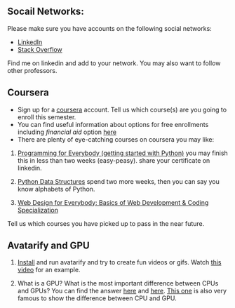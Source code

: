 ## Socail Networks:

Please make sure you have accounts on the following social networks:

- [LinkedIn](https://www.linkedin.com)
- [Stack Overflow](https://stackoverflow.com)

Find me on linkedin and add to your network. You may also want to follow other professors.

## Coursera

- Sign up for a [coursera](https://www.coursera.org) account. Tell us which course(s) are you going to enroll this semester.
- You can find useful information about options for free enrollments including _financial aid_ option [here](https://virgool.io/cheyab-blog/coursera-guide-for-iranians-s7aubrjoqedi)
- There are plenty of eye-catching courses on coursera you may like:
 1. [Programming for Everybody (getting started with Python)](https://www.coursera.org/learn/python?specialization=python)
you may finish this in less than two weeks (easy-peasy). share your certificate on linkedin. 

 2. [Python Data Structures](https://www.coursera.org/learn/python-data?specialization=python)
spend two more weeks, then you can say you know alphabets of Python.

 3. [Web Design for Everybody: Basics of Web Development & Coding Specialization](https://www.coursera.org/specializations/web-design)

 Tell us which courses you have picked up to pass in the near future.

## Avatarify and GPU

1. [Install](https://github.com/alievk/avatarify#install) and run avatarify and try to create fun videos or gifs. Watch [this video](https://www.aparat.com/v/jnMY2/%D9%88%DB%8C%D8%AF%DB%8C%D9%88_%D8%A7%DB%8C%D8%B1%D8%A7%D9%86_%D9%85%D9%86_%D9%87%D9%85%D8%A7%DB%8C%D9%88%D9%86_%D8%B4%D8%AC%D8%B1%DB%8C%D8%A7%D9%86_%D9%88_%D9%87%D9%86%D8%B1%D9%86%D9%85%D8%A7%DB%8C%DB%8C_%D8%AC%D9%85%D8%B9%DB%8C_%D8%A7%D8%B2_%D9%82%D9%87%D8%B1%D9%85%D8%A7%D9%86%D8%A7%D9%86) for an example.

2. What is a GPU? What is the most important difference between CPUs and GPUs? You can find the answer [here](https://www.youtube.com/watch?v=XKOI9-G-wk8) and [here](https://www.youtube.com/watch?v=1kypaBjJ-pg). [This one](https://www.youtube.com/watch?v=-P28LKWTzrI) is also very famous to show the difference between CPU and GPU.


